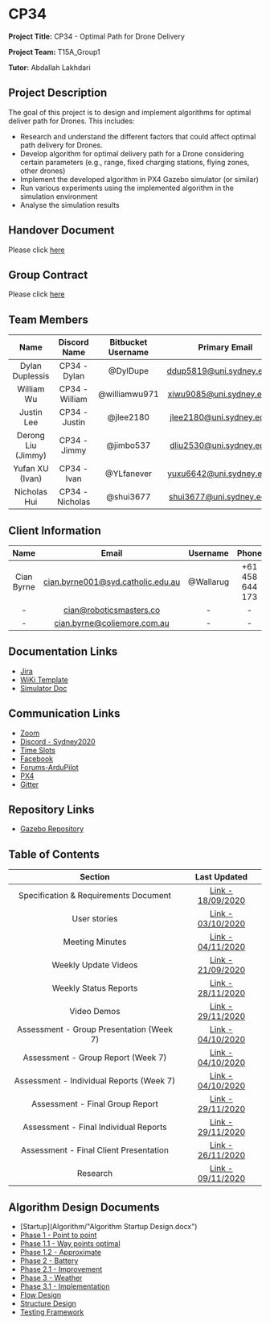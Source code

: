 # CP34

**Project Title:**  CP34 - Optimal Path for Drone Delivery  

**Project Team:** T15A_Group1

**Tutor:** Abdallah Lakhdari

## Project Description

The goal of this project is to design and implement algorithms for optimal deliver path for Drones. This includes:

- Research and understand the different factors that could affect optimal path delivery for Drones.
- Develop algorithm for optimal delivery path for a Drone considering certain parameters (e.g., range, fixed charging stations, flying zones, other drones)
- Implement the developed algorithm in PX4 Gazebo simulator (or similar)
- Run various experiments using the implemented algorithm in the simulation environment
- Analyse the simulation results

## Handover Document

Please click [here](https://bitbucket.org/DylDupe/comp3888_t15a_group1/wiki/HandoverDocument)

## Group Contract

Please click [here](https://bytebucket.org/DylDupe/comp3888_t15a_group1/wiki/Group%20Contract_T15A_Group1.pdf?rev=e94c07fef00f1d05f9e731946286e6742efecd4c)

## Team Members

| Name | Discord Name | Bitbucket Username | Primary Email |
| :-------------: | :-------------: | :-------------: | :-------------:|
| Dylan Duplessis | CP34 - Dylan | @DylDupe | ddup5819@uni.sydney.edu.au |
| William Wu | CP34 - William | @williamwu971 | xiwu9085@uni.sydney.edu.au |
| Justin Lee | CP34 - Justin | @jlee2180 | jlee2180@uni.sydney.edu.au |
| Derong Liu (Jimmy) | CP34 - Jimmy | @jimbo537 | dliu2530@uni.sydney.edu.au |
| Yufan XU (Ivan) | CP34 - Ivan | @YLfanever | yuxu6642@uni.sydney.edu.au |
| Nicholas Hui | CP34 - Nicholas | @shui3677 | shui3677@uni.sydney.edu.au |

## Client Information

| Name | Email | Username | Phone |
| :-------------: | :-------------: | :-------------: | :-------------:|
| Cian Byrne | cian.byrne001@syd.catholic.edu.au | @Wallarug | +61 458 644 173 |
| - | cian@roboticsmasters.co | - | - |
| - | cian.byrne@coliemore.com.au | - | - |

## Documentation Links
* [Jira](https://optimal-drone-delivery.atlassian.net)
* [WiKi Template](https://github.com/wallarug/capstone2020/tree/master/templates)
* [Simulator Doc](https://dev.px4.io/v1.9.0/en/simulation/)

## Communication Links
* [Zoom](https://uni-sydney.zoom.us/j/2946858854)
* [Discord - Sydney2020](https://discord.gg/3VcknAe)
* [Time Slots](https://github.com/wallarug/capstone2020)
* [Facebook](https://www.facebook.com/groups/aurdupilotgroup)
* [Forums-ArduPilot](https://discuss.ardupilot.org/)  
* [PX4](https://discuss.px4.io/)
* [Gitter](https://gitter.im/ArduPilot/ardupilot)

## Repository Links
* [Gazebo Repository](https://github.com/wallarug/2019-capstone-software-ardupilot_gazebo)

## Table of Contents

| Section | Last Updated |
| :-------------: | :-------------: |
| Specification & Requirements Document | [Link - 18/09/2020 ](https://bytebucket.org/DylDupe/comp3888_t15a_group1/wiki/CP34%20-%20Scope%20and%20Requirements%20Document%20September%202020%5B706%5D.pdf?rev=6a766db30a891331410f304aeb91941c59dfd748) |
| User stories | [Link - 03/10/2020](https://bitbucket.org/DylDupe/comp3888_t15a_group1/wiki/User%20Stories)|
| Meeting Minutes | [Link - 04/11/2020 ](https://bitbucket.org/DylDupe/comp3888_t15a_group1/wiki/Minutes/Minutes) |
| Weekly Update Videos | [Link - 21/09/2020 ](https://bitbucket.org/DylDupe/comp3888_t15a_group1/wiki/Videos) |
| Weekly Status Reports | [Link - 28/11/2020](https://bitbucket.org/DylDupe/comp3888_t15a_group1/wiki/browse/Weekly%20Status%20Report) |
| Video Demos | [Link - 29/11/2020](https://bitbucket.org/DylDupe/comp3888_t15a_group1/wiki/Demos)
| Assessment - Group Presentation (Week 7) | [Link - 04/10/2020](https://www.youtube.com/watch?v=-NPHBGF8dt8&feature=youtu.be) |
| Assessment - Group Report (Week 7) | [Link - 04/10/2020 ](https://bitbucket.org/DylDupe/comp3888_t15a_group1/wiki/Group%20Report) |
| Assessment - Individual Reports (Week 7) | [Link - 04/10/2020 ](https://bitbucket.org/DylDupe/comp3888_t15a_group1/wiki/Individual%20Reports%201%20(Week%207)) |
| Assessment - Final Group Report | [Link - 29/11/2020 ](https://bitbucket.org/DylDupe/comp3888_t15a_group1/wiki/Group%20Report%20Final) |
| Assessment - Final Individual Reports | [Link - 29/11/2020 ](https://bitbucket.org/DylDupe/comp3888_t15a_group1/wiki/Individual%20Reports%20(Final)) |
| Assessment - Final Client Presentation | [Link - 26/11/2020 ](https://youtu.be/4YHGiK-3st8) |
| Research | [Link - 09/11/2020 ](https://bitbucket.org/DylDupe/comp3888_t15a_group1/wiki/Research)|

## Algorithm Design Documents
* [Startup](Algorithm/"Algorithm Startup Design.docx")
* [Phase 1 - Point to point](Algorithm/COMP3888___phase_1.pdf)
* [Phase 1.1 - Way points optimal](Algorithm/COMP3888___phase_1_1.pdf)
* [Phase 1.2 - Approximate](Algorithm/COMP3888___phase_1_2.pdf)
* [Phase 2 - Battery](Algorithm/COMP3888___phase_2.pdf)
* [Phase 2.1 - Improvement](Algorithm/COMP3888___phase_2_1.pdf)
* [Phase 3 - Weather](Algorithm/COMP3888___phase_3.pdf)
* [Phase 3.1 - Implementation](Algorithm/COMP3888___phase_3_1.pdf)
* [Flow Design](Algorithm/Flow-Design.png)
* [Structure Design](Algorithm/Structure-Design.png)
* [Testing Framework](Algorithm/Test-Framework.png)

